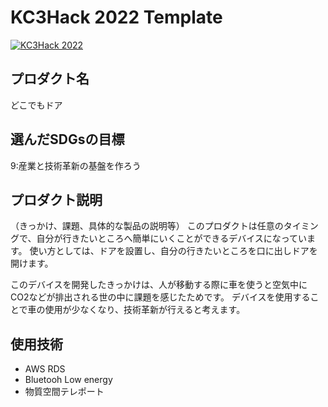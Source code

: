 # KC3Hack 2022 Template

[![KC3Hack 2022](https://kc3.me/hack/wp-content/uploads/2022/01/kc3hack2022ogp@2x.png)](https://kc3.me/hack)

## プロダクト名
どこでもドア

## 選んだSDGsの目標
9:産業と技術革新の基盤を作ろう

## プロダクト説明
（きっかけ、課題、具体的な製品の説明等）
このプロダクトは任意のタイミングで、自分が行きたいところへ簡単にいくことができるデバイスになっています。
使い方としては、ドアを設置し、自分の行きたいところを口に出しドアを開けます。

このデバイスを開発したきっかけは、人が移動する際に車を使うと空気中にCO2などが排出される世の中に課題を感じたためです。
デバイスを使用することで車の使用が少なくなり、技術革新が行えると考えます。

## 使用技術
- AWS RDS
- Bluetooh Low energy
- 物質空間テレポート

